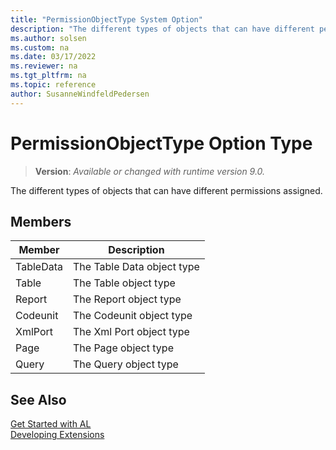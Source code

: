 ```yaml
---
title: "PermissionObjectType System Option"
description: "The different types of objects that can have different permissions assigned."
ms.author: solsen
ms.custom: na
ms.date: 03/17/2022
ms.reviewer: na
ms.tgt_pltfrm: na
ms.topic: reference
author: SusanneWindfeldPedersen
---
```

[//]: # (START>DO_NOT_EDIT)
[//]: # (IMPORTANT:Do not edit any of the content between here and the END>DO_NOT_EDIT.)
[//]: # (Any modifications should be made in the .xml files in the ModernDev repo.)
# PermissionObjectType Option Type
> **Version**: _Available or changed with runtime version 9.0._

The different types of objects that can have different permissions assigned.

## Members
|  Member  |  Description  |
|----------------|---------------|
|TableData|The Table Data object type|
|Table|The Table object type|
|Report|The Report object type|
|Codeunit|The Codeunit object type|
|XmlPort|The Xml Port object type|
|Page|The Page object type|
|Query|The Query object type|

[//]: # (IMPORTANT: END>DO_NOT_EDIT)

## See Also

[Get Started with AL](../../devenv-get-started.md)  
[Developing Extensions](../../devenv-dev-overview.md)  